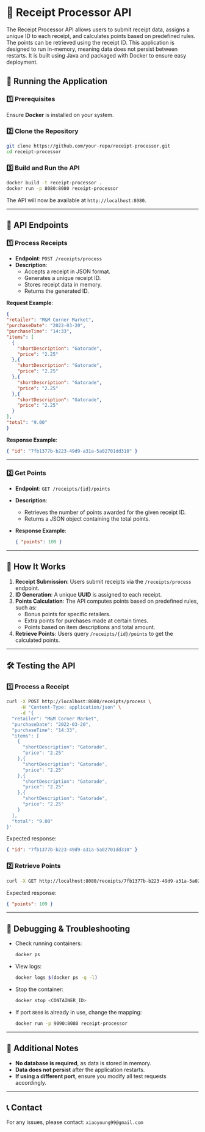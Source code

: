 # 🧾 Receipt Processor API

The Receipt Processor API allows users to submit receipt data, assigns a unique ID to each receipt, and calculates points based on predefined rules. The points can be retrieved using the receipt ID. This application is designed to run in-memory, meaning data does not persist between restarts. It is built using Java and packaged with Docker to ensure easy deployment.

## 🚀 Running the Application

### **1️⃣ Prerequisites**
Ensure **Docker** is installed on your system.

### **2️⃣ Clone the Repository**
```sh
git clone https://github.com/your-repo/receipt-processor.git
cd receipt-processor
```

### **3️⃣ Build and Run the API**
```sh
docker build -t receipt-processor .
docker run -p 8080:8080 receipt-processor
```

The API will now be available at `http://localhost:8080`.

---

## 📌 API Endpoints

### **1️⃣ Process Receipts**
- **Endpoint**: `POST /receipts/process`
- **Description**:
    - Accepts a receipt in JSON format.
    - Generates a unique receipt ID.
    - Stores receipt data in memory.
    - Returns the generated ID.

 **Request Example**:
  ```json
  {
  "retailer": "M&M Corner Market",
  "purchaseDate": "2022-03-20",
  "purchaseTime": "14:33",
  "items": [
    {
      "shortDescription": "Gatorade",
      "price": "2.25"
    },{
      "shortDescription": "Gatorade",
      "price": "2.25"
    },{
      "shortDescription": "Gatorade",
      "price": "2.25"
    },{
      "shortDescription": "Gatorade",
      "price": "2.25"
    }
  ],
  "total": "9.00"
}
  ```
 **Response Example**:
  ```json
  { "id": "7fb1377b-b223-49d9-a31a-5a02701dd310" }
  ```

---

### **2️⃣ Get Points**
- **Endpoint**: `GET /receipts/{id}/points`
- **Description**:
    - Retrieves the number of points awarded for the given receipt ID.
    - Returns a JSON object containing the total points.

- **Response Example**:
  ```json
  { "points": 109 }
  ```

---

## 📌 How It Works
1. **Receipt Submission**: Users submit receipts via the `/receipts/process` endpoint.
2. **ID Generation**: A unique **UUID** is assigned to each receipt.
3. **Points Calculation**: The API computes points based on predefined rules, such as:
    - Bonus points for specific retailers.
    - Extra points for purchases made at certain times.
    - Points based on item descriptions and total amount.
4. **Retrieve Points**: Users query `/receipts/{id}/points` to get the calculated points.

---

## 🛠️ Testing the API

### **1️⃣ Process a Receipt**
```sh
curl -X POST http://localhost:8080/receipts/process \
     -H "Content-Type: application/json" \
     -d '{
  "retailer": "M&M Corner Market",
  "purchaseDate": "2022-03-20",
  "purchaseTime": "14:33",
  "items": [
    {
      "shortDescription": "Gatorade",
      "price": "2.25"
    },{
      "shortDescription": "Gatorade",
      "price": "2.25"
    },{
      "shortDescription": "Gatorade",
      "price": "2.25"
    },{
      "shortDescription": "Gatorade",
      "price": "2.25"
    }
  ],
  "total": "9.00"
}'
```
Expected response:
```json
{ "id": "7fb1377b-b223-49d9-a31a-5a02701dd310" }
```

### **2️⃣ Retrieve Points**
```sh
curl -X GET http://localhost:8080/receipts/7fb1377b-b223-49d9-a31a-5a02701dd310/points
```
Expected response:
```json
{ "points": 109 }
```

---

## 🔧 Debugging & Troubleshooting
- Check running containers:
  ```sh
  docker ps
  ```
- View logs:
  ```sh
  docker logs $(docker ps -q -l)
  ```
- Stop the container:
  ```sh
  docker stop <CONTAINER_ID>
  ```
- If port `8080` is already in use, change the mapping:
  ```sh
  docker run -p 9090:8080 receipt-processor
  ```

---

## 📄 Additional Notes
- **No database is required**, as data is stored in memory.
- **Data does not persist** after the application restarts.
- **If using a different port**, ensure you modify all test requests accordingly.

---

## 📞 Contact
For any issues, please contact: `xiaoyoung99@gmail.com`


